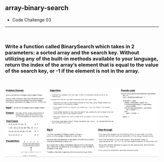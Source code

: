 ## array-binary-search
* Code Challenge 03
---
<br>

### Write a function called BinarySearch which takes in 2 parameters: a sorted array and the search key. Without utilizing any of the built-in methods available to your language, return the index of the array’s element that is equal to the value of the search key, or -1 if the element is not in the array.
<br>

![array-binary-search Whiteboard](./binarySearch_WhiteBoard.png)